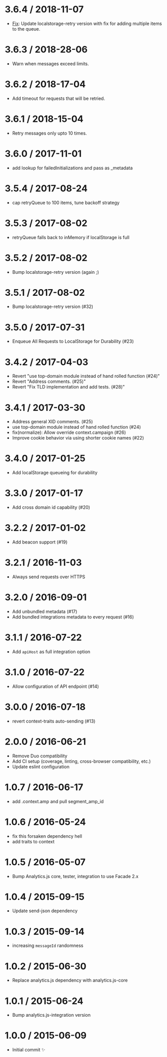 
3.6.4 / 2018-11-07
==================

  * [Fix](https://github.com/segment-integrations/analytics.js-integration-segmentio/pull/45): Update localstorage-retry version with fix for adding multiple items to the queue.

3.6.3 / 2018-28-06
==================

  * Warn when messages exceed limits.

3.6.2 / 2018-17-04
==================

  * Add timeout for requests that will be retried.

3.6.1 / 2018-15-04
==================

  * Retry messages only upto 10 times.

3.6.0 / 2017-11-01
==================

  * add lookup for failedInitializations and pass as _metadata

3.5.4 / 2017-08-24
==================

  * cap retryQueue to 100 items, tune backoff strategy

3.5.3 / 2017-08-02
==================

  * retryQueue falls back to inMemory if localStorage is full

3.5.2 / 2017-08-02
==================

  * Bump localstorage-retry version (again ;)

3.5.1 / 2017-08-02
==================

  * Bump localstorage-retry version (#32)

3.5.0 / 2017-07-31
==================

  * Enqueue All Requests to LocalStorage for Durability (#23)

3.4.2 / 2017-04-03
==================

  * Revert "use top-domain module instead of hand rolled function (#24)"
  * Revert "Address comments. (#25)"
  * Revert "Fix TLD implementation and add tests. (#28)"

3.4.1 / 2017-03-30
==================

  * Address general XID comments. (#25)
  * use top-domain module instead of hand rolled function (#24)
  * fix(normalize): Allow override context.campaign (#26)
  * Improve cookie behavior via using shorter cookie names (#22)

3.4.0 / 2017-01-25
==================

  * Add localStorage queueing for durability

3.3.0 / 2017-01-17
==================

  * Add cross domain id capability (#20)

3.2.2 / 2017-01-02
==================

  * Add beacon support (#19)

3.2.1 / 2016-11-03
==================

  * Always send requests over HTTPS

3.2.0 / 2016-09-01
==================

  * Add unbundled metadata (#17)
  * Add bundled integrations metadata to every request (#16)

3.1.1 / 2016-07-22
==================

  * Add `apiHost` as full integration option

3.1.0 / 2016-07-22
==================

  * Allow configuration of API endpoint (#14)

3.0.0 / 2016-07-18
==================

  * revert context-traits auto-sending (#13)

2.0.0 / 2016-06-21
==================

  * Remove Duo compatibility
  * Add CI setup (coverage, linting, cross-browser compatibility, etc.)
  * Update eslint configuration


1.0.7 / 2016-06-17
==================

  * add .context.amp and pull segment_amp_id


1.0.6 / 2016-05-24
==================

  * fix this forsaken dependency hell
  * add traits to context

1.0.5 / 2016-05-07
==================

  * Bump Analytics.js core, tester, integration to use Facade 2.x

1.0.4 / 2015-09-15
==================

  * Update send-json dependency

1.0.3 / 2015-09-14
==================

  * increasing `messageId` randomness

1.0.2 / 2015-06-30
==================

  * Replace analytics.js dependency with analytics.js-core

1.0.1 / 2015-06-24
==================

  * Bump analytics.js-integration version

1.0.0 / 2015-06-09
==================

  * Initial commit :sparkles:

